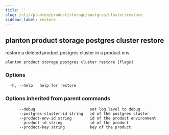 ```yaml
---
title: ''
slug: /cli//planton/product/storage/postgres/cluster/restore
sidebar_label: restore
---
```

## planton product storage postgres cluster restore

restore a deleted product postgres cluster in a product env

```
planton product storage postgres cluster restore [flags]
```

### Options

```
  -h, --help   help for restore
```

### Options inherited from parent commands

```
      --debug                        set log level to debug
      --postgres-cluster-id string   id of the postgres cluster
      --product-env-id string        id of the product environment
      --product-id string            id of the product
      --product-key string           key of the product
```

